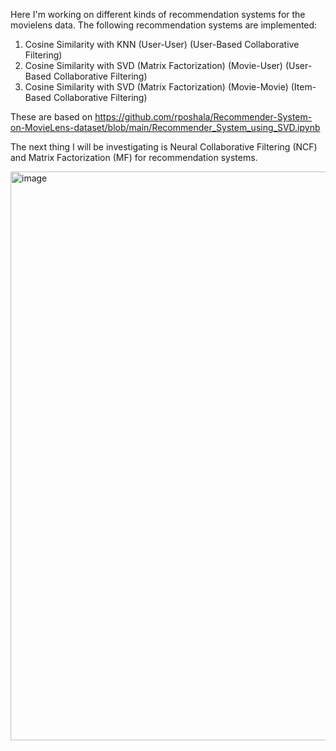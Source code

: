 Here I'm working on different kinds of recommendation systems for the movielens data. The following recommendation systems are implemented:
1. Cosine Similarity with KNN (User-User) (User-Based Collaborative Filtering)
2. Cosine Similarity with SVD (Matrix Factorization) (Movie-User) (User-Based Collaborative Filtering)
3. Cosine Similarity with SVD (Matrix Factorization) (Movie-Movie) (Item-Based Collaborative Filtering)

These are based on https://github.com/rposhala/Recommender-System-on-MovieLens-dataset/blob/main/Recommender_System_using_SVD.ipynb

The next thing I will be investigating is Neural Collaborative Filtering (NCF) and Matrix Factorization (MF) for recommendation systems.

<img width="1916" height="910" alt="image" src="https://github.com/user-attachments/assets/d4111a74-1181-4573-8e8a-d22bedae1b28" />
